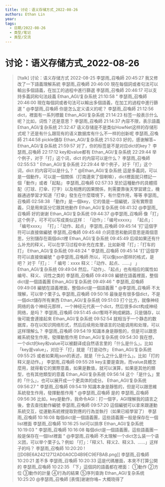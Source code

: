 ```yaml
---
title: 讨论：语义存储方式_2022-08-26
authors: Ethan Lin
year:
tags:
  - 日期/2022-08-26 
  - 类型/笔记 
  - 类型/交流 
---
```



# 讨论：语义存储方式_2022-08-26







> [!talk] 讨论：语义存储方式
> 2022-08-25
> 李瑟雨_召喚師  20:45:27
> 我又修改了一下語義理解系統
> 李瑟雨_召喚師  20:46:00
> 現在每個詞或者句法可以輸出多個語義，在加工的過程中進行篩選
> 李瑟雨_召喚師  20:46:17
> 可以支持多義詞和句法歧義
> Ethan_AGI/复杂系统  21:10:58
> " 李瑟雨_召喚師 20:46:00
> 現在每個詞或者句法可以輸出多個語義，在加工的過程中進行篩選 "
> @李瑟雨_召喚師 你是怎么定义语义的呢？
> 李瑟雨_召喚師  21:12:56
> dict，裡面有一系列標籤
> Ethan_AGI/复杂系统  21:14:23
> 标签一般表示什么呢？比如，词性？还是意思？
> 李瑟雨_召喚師  21:14:37
> 內容不限，表示語義
> Ethan_AGI/复杂系统  21:32:47
> 语义存储是不是类似HowNet这样的存储形式呢？还是有什么跟现有的语义数据库有什么不一样的创新呢
> 李瑟雨_召喚師  21:44:58
> pickle儲存
> Ethan_AGI/复杂系统  21:52:03
> 好的，感谢解答~
> Ethan_AGI/复杂系统  21:59:57
> 对了，你的标签是不是对应dict的key？
> 李瑟雨_召喚師  22:17:12
> key和value都有
> Ethan_AGI/复杂系统  22:29:44
> 举个例子，对于「打」这个词，dict 的内容可以是什么？
> 李瑟雨_召喚師  02:55:53
> " Ethan_AGI/复杂系统 22:29:44
> 举个例子，对于「打」这个词，dict 的内容可以是什么？ "
> @Ethan_AGI/复杂系统 這是多義詞，可以是一個動作，可以是一個關係（打南邊來了個喇嘛），dict裡面就只標記一個「動作」或者「起點」
> 李瑟雨_召喚師  02:57:33
> 至於這種動作的具體搭配（打球、打傘、打字）以及相應的因果關係，則需要靠後天學習建立，機器通過學習才知道「打傘」發生在什麼環境下，有什麼作用，等等
> 李瑟雨_召喚師  02:58:38
> 「動作」是一個key，它的值是一個編號，沒有實際意義，只是用來區分它跟其他動作
> Ethan_AGI/复杂系统  08:41:32
> @李瑟雨_召喚師 好的谢谢
> Ethan_AGI/复杂系统  09:44:37
> @李瑟雨_召喚師 像「打」这个例子，可不可以写成类似这样：
> 「动作」：「编号xxxxx」
> 「起点」：「编号xxxx」
> 「打」：「动作、起点」
> 李瑟雨_召喚師  09:45:14
> '打'這個字符可以直接做編號
> 李瑟雨_召喚師  09:45:48
> 介詞意思和動詞意思是兩個意思，分別儲存在兩個dict裡
> Ethan_AGI/复杂系统  09:45:49
> 后续如果还有什么补充的释义，可以在学习过程中补充在库里，比如新增「打」：「打车的打」
> Ethan_AGI/复杂系统  09:48:24
> " 李瑟雨_召喚師 09:45:14
> '打'這個字符可以直接做編號 "
> @李瑟雨_召喚師 所以，可以像json那样的格式，是吧？
> 对于「打」：
> 「
> 编号：xxxx
> 释义：「动作、起点、……」
> 」
> Ethan_AGI/复杂系统  09:49:04
> 然后，「动作」、「起点」也有相应的属性如编号、释义、词性之类的
> 李瑟雨_召喚師  09:49:08
> 編號在語義裡面，整個dict是一個語義團
> Ethan_AGI/复杂系统  09:49:46
> " 李瑟雨_召喚師 09:49:08
> 編號在語義裡面，整個dict是一個語義團 "
> @李瑟雨_召喚師 不太理解，可以举个栗子么
> 李瑟雨_召喚師  09:50:16
> 最後是有很多個dict，不是一個dict儲存所有東西
> Ethan_AGI/复杂系统  09:51:03
> 打个比方，就像神经网络的各个神经元那样，一个神经元代表一个dict，然后很多dict构成神经网络，是吗？
> 李瑟雨_召喚師  09:51:45
> dict暫時不夠成網路，只是儲存，以後可能會連接起來
> Ethan_AGI/复杂系统  09:52:54
> 就相当于一个静态的数据库，存在以知识网络形式，然后后续用处理语言的功能调用和处理，可以这样理解么？
> 李瑟雨_召喚師  09:54:19
> 知識本身是靜態的，但是可以跟思維系統發生作用，發揮動態作用
> Ethan_AGI/复杂系统  09:54:30
> 我在想，一个dict的key和value可以被翻译成自然语言里的「什么是什么」。比如「key是value」，对应于「打」就是「打是动作」
> Ethan_AGI/复杂系统  09:55:25
> 或者如果用json的表述，就是「什么之什么是什么」。比如「打的释义是动作。」
> 李瑟雨_召喚師  09:55:28
> key主要是查詢，而value具體怎麼用，就得看它的實際意義，如果是數值，就可以演算，如果是其他的類型，也有其他類型的意義
> Ethan_AGI/复杂系统  09:56:14
> 这个「是什么」里的「什么」，也可以展开成一个更具体的成分。
> Ethan_AGI/复杂系统  09:56:27
> " 李瑟雨_召喚師 09:54:19
> 知識本身是靜態的，但是可以跟思維系統發生作用，發揮動態作用 "
> @李瑟雨_召喚師 是的
> 李瑟雨_召喚師  09:56:36
> 比如，key是動作，我命令AGI：打一個字，AGI理解我的語言之後，會去查找動作編號
> 李瑟雨_召喚師  09:57:20
> 這個編號可以拿來跟運動系統交互，從運動系統裡提取對應的行為並執行（如果已經學習了）
> 李瑟雨_召喚師  10:16:08
> 每個dict是一個語義團，這些語義團一般是保存在一個list裡面
> 李瑟雨_召喚師  10:16:25
> list可以排序
> Ethan_AGI/复杂系统  10:19:03
> " 李瑟雨_召喚師 10:16:08
> 每個dict是一個語義團，這些語義團一般是保存在一個list裡面 "
> @李瑟雨_召喚師 不太理解一个dict怎么装一个语义团，可以举个栗子么？例如
> 「打」：「释义1、释义2、释义3、……」这样子的吗？
> 李瑟雨_召喚師  10:20:20
> ![[D0BE6A24212712AD0A0CD4B9EC9EFBAB.png]]
> 李瑟雨_召喚師  10:20:21
> 差不多
> 李瑟雨_召喚師  10:20:33
> 這是代碼層面，本來不打算公開的
> 李瑟雨_召喚師  10:22:35
> 「下」這個詞的語義都在裡面：
> ①動作
> ②方位
> ③動作的計量
> ④行為的結果
> ⑤序列查詢
> Ethan_AGI/复杂系统  10:25:20
> @李瑟雨_召喚師 [表情]谢谢你咯~ 大概晓得了


